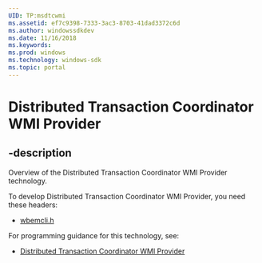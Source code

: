 ```yaml
---
UID: TP:msdtcwmi
ms.assetid: ef7c9398-7333-3ac3-8703-41dad3372c6d
ms.author: windowssdkdev
ms.date: 11/16/2018
ms.keywords: 
ms.prod: windows
ms.technology: windows-sdk
ms.topic: portal
---
```


# Distributed Transaction Coordinator WMI Provider

## -description

Overview of the Distributed Transaction Coordinator WMI Provider technology.

To develop Distributed Transaction Coordinator WMI Provider, you need these headers:

 * [wbemcli.h](../wbemcli/index.md)

For programming guidance for this technology, see:
* [Distributed Transaction Coordinator WMI Provider](/windows/desktop/msdtcwmi)

